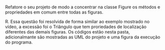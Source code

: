Refatore o seu projeto de modo a concentrar na classe Figure os métodos e propriedades em comum entre todas as figuras.

R. Essa questão foi resolvida de forma similar ao exemplo mostrado no vídeo, a excessão foi o Triângulo que tem proriedades de localização diferentes das demais figuras. Os códigos estão nesta pasta, adicionalmante são mostradas as UML do projeto e uma figura da execução do programa.
